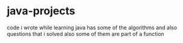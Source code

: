 # java-projects
code i wrote while learning java
has some of the algorithms and also questions that i solved also some of them are part of a function

